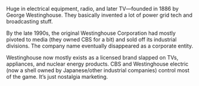 Huge in electrical equipment, radio, and later TV—founded in 1886 by George Westinghouse. They basically invented a lot of power grid tech and broadcasting stuff.

By the late 1990s, the original Westinghouse Corporation had mostly pivoted to media (they owned CBS for a bit) and sold off its industrial divisions. The company name eventually disappeared as a corporate entity.

Westinghouse now mostly exists as a licensed brand slapped on TVs, appliances, and nuclear energy products. CBS and Westinghouse electric (now a shell owned by Japanese/other industrial companies) control most of the game. It’s just nostalgia marketing.
